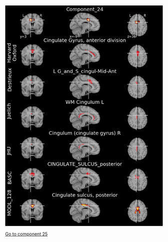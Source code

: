 


![24](preliminary/24.jpg "Component 24")

[Go to component 25](https://parietal-inria.github.io/MODL_atlas/1024/25 "Component 25")
